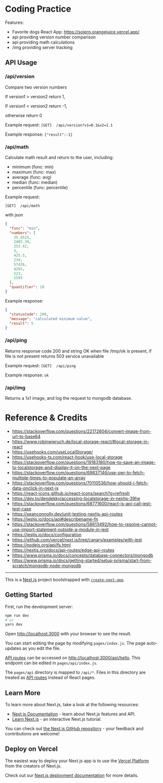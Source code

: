 # Coding Practice

Features:

- Favorite dogs React App: https://sojern.orangejuice.vercel.app/
- api providing version number comparison
- api providing math calculations
- /img providing server tracking

## API Usage

### /api/version

Compare two version numbers

If version1 > version2 return 1,

If version1 < version2 return -1,

otherwise return 0

Example request: `[GET]  /api/version?v1=0.1&v2=1.1`

Example response: `{"result":-1}`

### /api/math

Calculate math result and return to the user, including:

- minimum (func: min)
- maximum (func: max)
- average (func: avg)
- median (func: median)
- percentile (func: percentile)

Example request:

``[GET]  /api/math``

with json

```json
{
  "func": "min",
  "numbers": [
    35.4525,
    2465.34,
    253.42,
    5,
    425.5,
    234,
    57426,
    4265,
    523,
    2593
  ],
  "quantifier": 10
}
```

Example response:

```json
{
  "statusCode": 200,
  "message": "calculated minimum value",
  "result": 5
}
```

### /api/ping

Returns response code 200 and string OK when file /tmp/ok is present, if file is not present returns 503 service
unavailable

Example request: `[GET]  /api/ping`

Example response: `ok`

### /api/img

Returns a 1x1 image, and log the request to mongodb database.

# Reference & Credits

- https://stackoverflow.com/questions/22172604/convert-image-from-url-to-base64
- https://www.robinwieruch.de/local-storage-react/#local-storage-in-react
- https://usehooks.com/useLocalStorage/
- https://usehooks-ts.com/react-hook/use-local-storage
- https://stackoverflow.com/questions/19183180/how-to-save-an-image-to-localstorage-and-display-it-on-the-next-page
- https://stackoverflow.com/questions/69837146/use-swr-to-fetch-multiple-times-to-populate-an-array
- https://stackoverflow.com/questions/70110536/how-should-i-fetch-data-onclick-in-next-js
- https://react-icons.github.io/react-icons/search?q=refresh
- https://dev.to/dendekky/accessing-localstorage-in-nextjs-39he
- https://stackoverflow.com/questions/68771600/react-js-api-call-jest-test-case
- https://seanconnolly.dev/unit-testing-nextjs-api-routes
- https://jestjs.io/docs/api#describename-fn
- https://stackoverflow.com/questions/58613492/how-to-resolve-cannot-use-import-statement-outside-a-module-in-jest
- https://jestjs.io/docs/configuration
- https://github.com/vercel/next.js/tree/canary/examples/with-jest
- https://nodejs.org/api/fs.html
- https://nextjs.org/docs/api-routes/edge-api-routes
- https://www.prisma.io/docs/concepts/database-connectors/mongodb
- https://www.prisma.io/docs/getting-started/setup-prisma/start-from-scratch/mongodb-node-mongodb

---

This is a [Next.js](https://nextjs.org/) project bootstrapped
with [`create-next-app`](https://github.com/vercel/next.js/tree/canary/packages/create-next-app).

## Getting Started

First, run the development server:

```bash
npm run dev
# or
yarn dev
```

Open [http://localhost:3000](http://localhost:3000) with your browser to see the result.

You can start editing the page by modifying `pages/index.js`. The page auto-updates as you edit the file.

[API routes](https://nextjs.org/docs/api-routes/introduction) can be accessed
on [http://localhost:3000/api/hello](http://localhost:3000/api/hello). This endpoint can be edited
in `pages/api/index.js`.

The `pages/api` directory is mapped to `/api/*`. Files in this directory are treated
as [API routes](https://nextjs.org/docs/api-routes/introduction) instead of React pages.

## Learn More

To learn more about Next.js, take a look at the following resources:

- [Next.js Documentation](https://nextjs.org/docs) - learn about Next.js features and API.
- [Learn Next.js](https://nextjs.org/learn) - an interactive Next.js tutorial.

You can check out [the Next.js GitHub repository](https://github.com/vercel/next.js/) - your feedback and contributions
are welcome!

## Deploy on Vercel

The easiest way to deploy your Next.js app is to use
the [Vercel Platform](https://vercel.com/new?utm_medium=default-template&filter=next.js&utm_source=create-next-app&utm_campaign=create-next-app-readme)
from the creators of Next.js.

Check out our [Next.js deployment documentation](https://nextjs.org/docs/deployment) for more details.

